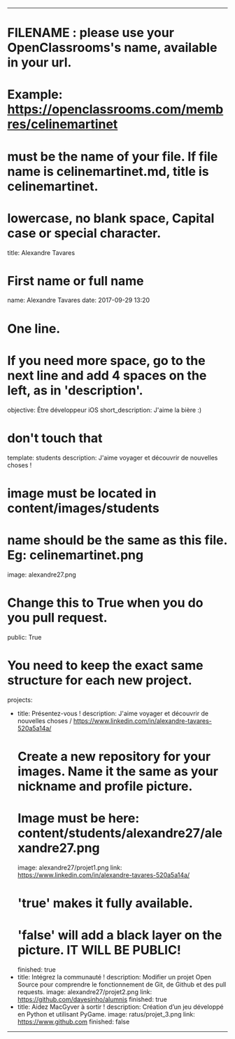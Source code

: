 ---

# FILENAME : please use your OpenClassrooms's name, available in your url.
# Example: https://openclassrooms.com/membres/celinemartinet
# must be the name of your file. If file name is celinemartinet.md, title is celinemartinet.
# lowercase, no blank space, Capital case or special character.
title: Alexandre Tavares

# First name or full name
name: Alexandre Tavares
date: 2017-09-29 13:20

# One line.
# If you need more space, go to the next line and add 4 spaces on the left, as in 'description'.
objective: Être développeur iOS
short_description: J'aime la bière :)

# don't touch that
template: students
description:
    J'aime voyager et découvrir de nouvelles choses ! 

# image must be located in content/images/students
# name should be the same as this file. Eg: celinemartinet.png
image: alexandre27.png

# Change this to True when you do you pull request.
public: True

# You need to keep the exact same structure for each new project.
projects:
  - title: Présentez-vous !
    description: J'aime voyager et découvrir de nouvelles choses / https://www.linkedin.com/in/alexandre-tavares-520a5a14a/
    # Create a new repository for your images. Name it the same as your nickname and profile picture.
    # Image must be here: content/students/alexandre27/alexandre27.png
    image: alexandre27/projet1.png
    link: https://www.linkedin.com/in/alexandre-tavares-520a5a14a/
    # 'true' makes it fully available.
    # 'false' will add a black layer on the picture. IT WILL BE PUBLIC!
    finished: true
  - title: Intégrez la communauté !
    description: Modifier un projet Open Source pour comprendre le fonctionnement de Git, de Github et des pull requests. 
    image: alexandre27/projet2.png
    link: https://github.com/dayesinho/alumnis
    finished: true
  - title: Aidez MacGyver à sortir !
    description: Création d’un jeu développé en Python et utilisant PyGame.
    image: ratus/projet_3.png
    link: https://www.github.com
    finished: false
---
